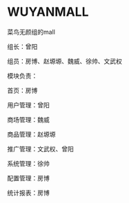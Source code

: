 # WUYANMALL
菜鸟无颜组的mall

组长：曾阳

组员：房博、赵塬塬、魏威、徐帅、文武权

模块负责：

首页：房博

用户管理：曾阳

商场管理：魏威

商品管理：赵塬塬

推广管理：文武权、曾阳

系统管理：徐帅

配置管理：房博

统计报表：房博